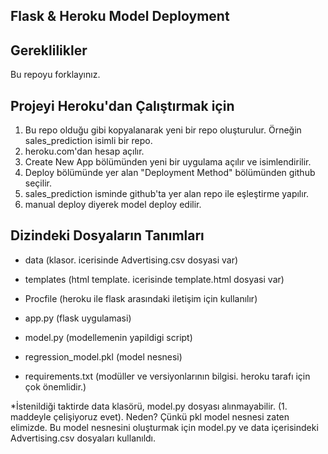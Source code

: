 ## Flask & Heroku Model Deployment

## Gereklilikler

Bu repoyu forklayınız.

## Projeyi Heroku'dan Çalıştırmak için

1. Bu repo olduğu gibi kopyalanarak yeni bir repo oluşturulur. Örneğin sales_prediction isimli bir repo.
2. heroku.com'dan hesap açılır.
3. Create New App bölümünden yeni bir uygulama açılır ve isimlendirilir.
4. Deploy bölümünde yer alan "Deployment Method" bölümünden github seçilir.
5. sales_prediction isminde github'ta yer alan repo ile eşleştirme yapılır.
6. manual deploy diyerek model deploy edilir.

## Dizindeki Dosyaların Tanımları
- data (klasor. icerisinde Advertising.csv dosyasi var)

- templates (html template. icerisinde template.html dosyasi var)

- Procfile (heroku ile flask arasındaki iletişim için kullanılır)

- app.py (flask uygulamasi)

- model.py (modellemenin yapildigi script)

- regression_model.pkl (model nesnesi)

- requirements.txt (modüller ve versiyonlarının bilgisi. heroku tarafı için çok önemlidir.)




*İstenildiği taktirde data klasörü, model.py dosyası alınmayabilir. (1. maddeyle çelişiyoruz evet). Neden? Çünkü pkl model nesnesi zaten elimizde. Bu model nesnesini oluşturmak için model.py ve data içerisindeki Advertising.csv dosyaları kullanıldı.
